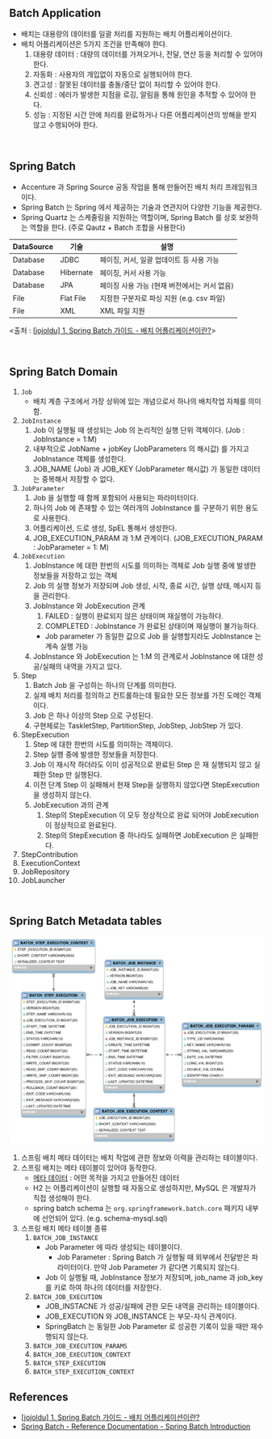 ## Batch Application

- 배치는 대용량의 데이터를 일괄 처리를 지원하는 배치 어플리케이션이다.
- 배치 어플리케이션은 5가지 조건을 만족해야 한다.
    1. 대용량 데이터 : 대량의 데이터를 가져오거나, 전달, 연산 등을 처리할 수 있어야 한다.
    2. 자동화 : 사용자의 개입없이 자동으로 실행되어야 한다.
    3. 견고성 : 잘못된 데이터를 충돌/중단 없이 처리할 수 있어야 한다.
    4. 신뢰성 : 에러가 발생한 지점을 로깅, 알림을 통해 원인을 추적할 수 있어야 한다.
    5. 성능 : 지정된 시간 안에 처리를 완료하거나 다른 어플리케이션의 방해을 받지 않고 수행되어야 한다.

<br>

## Spring Batch

- Accenture 과 Spring Source 공동 작업을 통해 만들어진 배치 처리 프레임워크 이다.
- Spring Batch 는 Spring 에서 제공하는 기술과 연관지어 다양한 기능을 제공한다.
- Spring Quartz 는 스케줄링을 지원하는 역할이며, Spring Batch 를 상호 보완하는 역할을 한다.
    (주로 Qautz + Batch 조합을 사용한다)

| DataSource | 기술 | 설명 |
| --- | --- | ----- |
| Database | JDBC | 페이징, 커서, 일괄 업데이트 등 사용 가능 |
| Database | Hibernate | 페이징, 커서 사용 가능 |
| Database | JPA | 페이징 사용 가능 (현재 버전에서는 커서 없음) |
| File | Flat File | 지정한 구분자로 파싱 지원 (e.g. csv 파일) |
| File | XML | XML 파일 지원 |

<출처 : [[jojoldu] 1. Spring Batch 가이드 - 배치 어플리케이션이란?](https://jojoldu.tistory.com/324)>

<br>

## Spring Batch Domain

1. `Job`
   - 배치 계층 구조에서 가장 상위에 있는 개념으로서 하나의 배치작업 자체를 의미함.
2. `JobInstance`
   1. Job 이 실행될 때 생성되는 Job 의 논리적인 실행 단위 객체이다. (Job : JobInstance = 1:M)
   2. 내부적으로 JobName + jobKey (JobParameters 의 해시값) 를 가지고  JobInstance 객체를 생성한다.
   3. JOB_NAME (Job) 과 JOB_KEY (JobParameter 해시값) 가 동일한 데이터는 중복해서 저장할 수 없다.
3. `JobParameter`
   1. Job 을 실행할 때 함께 포함되어 사용되는 파라미터이다.
   2. 하나의 Job 에 존재할 수 있는 여러개의 JobInstance 를 구분하기 위한 용도로 사용한다.
   3. 어플리케이션, 드로 생성, SpEL 통해서 생성한다.
   4. JOB_EXECUTION_PARAM 과 1:M 관계이다. (JOB_EXECUTION_PARAM : JobParameter = 1: M) 
4. `JobExecution`
   1. JobInstance 에 대한 한번의 시도를 의미하는 객체로 Job 실행 중에 발생한 정보들을 저장하고 있는 객체
   2. Job 의 실행 정보가 저장되며 Job 생성, 시작, 종료 시간,  실행 상태, 메시지 등을 관리한다.
   3. JobInstance 와 JobExecution 관계
      1. FAILED : 실행이 완료되지 않은 상태이며 재실행이 가능하다.
      2. COMPLETED : JobInstance 가 완료된 상태이며 재실행이 불가능하다.
      - Job parameter 가 동일한 값으로 Job 을 실행할지라도 JobInstance 는 계속 실행 가능
   4. JobInstance 와 JobExecution 는 1:M 의 관계로서 JobInstance 에 대한 성공/실패의 내역을 가지고 있다.
5. Step
   1. Batch Job 을 구성하는 하나의 단계를 의미한다.
   2. 실제 배치 처리를 정의하고 컨트롤하는데 필요한 모든 정보를 가진 도메인 객체이다.
   3. Job 은 하나 이상의 Step 으로 구성된다.
   4. 구현체로는 TaskletStep, PartitionStep, JobStep, JobStep 가 있다.
6. StepExecution
   1. Step 에 대한 한번의 시도를 의미하는 객체이다.
   2. Step 실행 중에 발생한 정보들을 저장한다.
   3. Job 이 재시작 하더라도 이미 성공적으로 완료된 Step 은 재 실행되지 않고 실패한 Step 만 실행된다.
   4. 이전 단계 Step 이 실패해서 현재 Step을 실행하지 않았다면 StepExecution 을 생성하지 않는다.
   5. JobExecution 과의 관계
      1. Step의 StepExecution 이 모두 정상적으로 완료 되어야 JobExecution이 정상적으로 완료된다.
      2. Step의 StepExecution 중 하나라도 실패하면 JobExecution 은 실패한다.
7. StepContribution
8. ExecutionContext
9. JobRepository
10. JobLauncher

<br>

## Spring Batch Metadata tables

![spring batch meta tables](images/meta_data_schema.png)

1. 스프링 배치 메타 데이터는 배치 작업에 관한 정보와 이력을 관리하는 테이블이다.  
2. 스프링 배치는 메타 테이블이 있어야 동작한다.
   - [메타 데이터](https://getliner.com/picked-by-liner/reader-mode?url=https%3A%2F%2Fko.wikipedia.org%2Fwiki%2F%25EB%25A9%2594%25ED%2583%2580%25EB%258D%25B0%25EC%259D%25B4%25ED%2584%25B0) : 어떤 목적을 가지고 만들어진 데이터
   - H2 는 어플리케이션이 실행할 때 자동으로 생성하지만, MySQL 은 개발자가 직접 생성해야 한다.
   - spring batch schema 는 `org.springframework.batch.core` 패키지 내부에 선언되어 있다. (e.g. schema-mysql.sql)
3. 스프링 배치 메타 테이블 종류
   1. `BATCH_JOB_INSTANCE`
      - Job Parameter 에 따라 생성되는 테이블이다. 
        - Job Parameter : Spring Batch 가 실행될 때 외부에서 전달받은 파라미터이다. 만약 Job Parameter 가 같다면 기록되지 않는다.
      - Job 이 실행될 때, JobInstance 정보가 저장되며, job_name 과 job_key 를 키로 하여 하나의 데이터를 저장한다.
   2. `BATCH_JOB_EXECUTION`
      - JOB_INSTACNE 가 성공/실패에 관한 모든 내역을 관리하는 테이블이다.
      - JOB_EXECUTION 와 JOB_INSTANCE 는 부모-자식 관계이다.
      - SpringBatch 는 동일한 Job Parameter 로 성공한 기록이 있을 때만 재수행되지 않는다.
   3. `BATCH_JOB_EXECUTION_PARAMS`
   4. `BATCH_JOB_EXECUTION_CONTEXT` 
   5. `BATCH_STEP_EXECUTION` 
   6. `BATCH_STEP_EXECUTION_CONTEXT` 

## References

- [[jojoldu] 1. Spring Batch 가이드 - 배치 어플리케이션이란?](https://jojoldu.tistory.com/324)
- [Spring Batch - Reference Documentation - Spring Batch Introduction](https://docs.spring.io/spring-batch/docs/current/reference/html/spring-batch-intro.html#spring-batch-intro)
